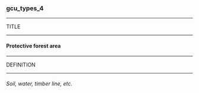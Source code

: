 ### gcu_types_4



------
TITLE

------

#### Protective forest area



------
DEFINITION

------

###### Soil, water, timber line, etc.